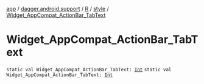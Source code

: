 [app](../../../index.md) / [dagger.android.support](../../index.md) / [R](../index.md) / [style](index.md) / [Widget_AppCompat_ActionBar_TabText](./-widget_-app-compat_-action-bar_-tab-text.md)

# Widget_AppCompat_ActionBar_TabText

`static val Widget_AppCompat_ActionBar_TabText: `[`Int`](https://kotlinlang.org/api/latest/jvm/stdlib/kotlin/-int/index.html)
`static val Widget_AppCompat_ActionBar_TabText: `[`Int`](https://kotlinlang.org/api/latest/jvm/stdlib/kotlin/-int/index.html)
